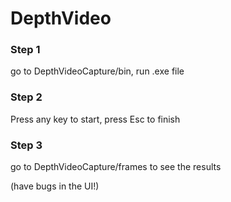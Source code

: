 DepthVideo
==========

### Step 1 ###
go to DepthVideoCapture/bin, run .exe file

### Step 2 ###
Press any key to start, press Esc to finish

### Step 3 ###
go to DepthVideoCapture/frames to see the results

(have bugs in the UI!)